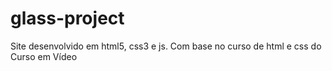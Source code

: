 # glass-project
Site desenvolvido em html5, css3 e  js. Com base no curso de html e css do Curso em Vídeo
